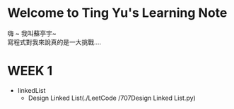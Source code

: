 # Welcome to Ting Yu's Learning Note
嗨 ~ 我叫蘇亭宇~           
寫程式對我來說真的是一大挑戰....


# WEEK 1
* linkedList
  * Design Linked List(./LeetCode /707Design Linked List.py)
 
 
